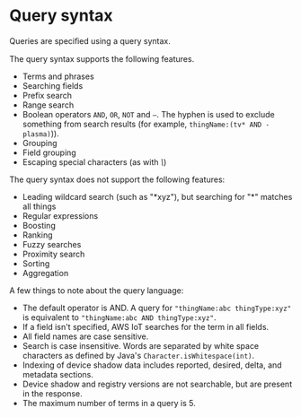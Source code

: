 # Query syntax<a name="query-syntax"></a>

Queries are speciﬁed using a query syntax\.

The query syntax supports the following features\.
+ Terms and phrases
+ Searching fields
+ Prefix search
+ Range search
+ Boolean operators `AND`, `OR`, `NOT` and `–`\. The hyphen is used to exclude something from search results \(for example, `thingName:(tv* AND -plasma)`\)\)\.
+ Grouping
+ Field grouping
+ Escaping special characters \(as with *\\*\)

The query syntax does not support the following features:
+ Leading wildcard search \(such as "\*xyz"\), but searching for "\*" matches all things
+ Regular expressions
+ Boosting
+ Ranking
+ Fuzzy searches
+ Proximity search
+ Sorting
+ Aggregation

A few things to note about the query language:
+ The default operator is AND\. A query for `"thingName:abc thingType:xyz"` is equivalent to `"thingName:abc AND thingType:xyz"`\.
+ If a field isn't specified, AWS IoT searches for the term in all fields\.
+ All field names are case sensitive\.
+ Search is case insensitive\. Words are separated by white space characters as defined by Java's `Character.isWhitespace(int)`\.
+ Indexing of device shadow data includes reported, desired, delta, and metadata sections\.
+ Device shadow and registry versions are not searchable, but are present in the response\.
+ The maximum number of terms in a query is 5\.